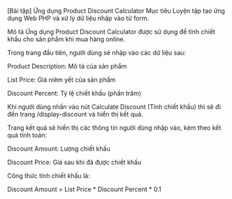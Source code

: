 [Bài tập] Ứng dụng Product Discount Calculator
Mục tiêu
Luyện tập tạo ứng dụng Web PHP và xử lý dữ liệu nhập vào từ form.

Mô tả
Ứng dụng Product Discount Calculator được sử dụng để tính chiết khấu cho sản phẩm khi mua hàng online.

Trong trang đầu tiên, người dùng sẽ nhập vào các dữ liệu sau:

Product Description: Mô tả của sản phẩm

List Price: Giá niêm yết của sản phẩm

Discount Percent: Tỷ lệ chiết khấu (phần trăm)

Khi người dùng nhấn vào nút Calculate Discount (Tính chiết khấu) thì sẽ đi đến trang /display-discount và hiển thị kết quả.

Trang kết quả sẽ hiển thị các thông tin người dùng nhập vào, kèm theo kết quả tính toán:

Discount Amount: Lượng chiết khấu

Discount Price: Giá sau khi đã được chiết khấu

Công thức tính chiết khấu là:

Discount Amount = List Price * Discount Percent * 0.1
